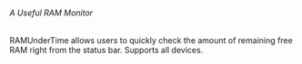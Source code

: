 ###### _A Useful RAM Monitor_

RAMUnderTime allows users to quickly check the amount of remaining free RAM right from the status bar. Supports all devices.
